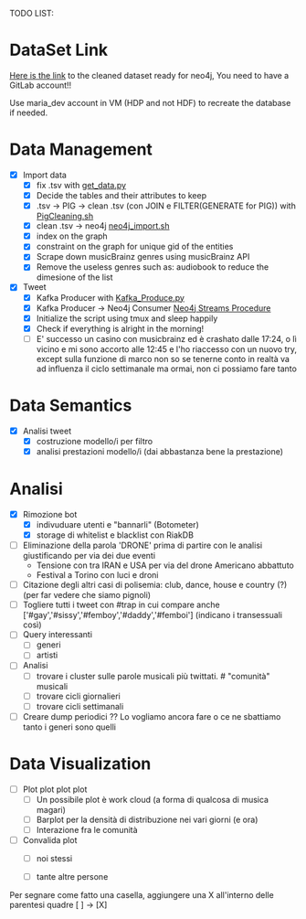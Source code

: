 TODO LIST:

# DataSet Link
[Here is the link](https://gitlab.com/pkasela/the-data) to the cleaned dataset
ready for neo4j, You need to have a GitLab account!!

Use maria_dev account in VM (HDP and not HDF) to recreate the database if needed.

# Data Management
- [x] Import data
  - [x] fix .tsv with [get_data.py](https://github.com/pkasela/Sound-of-Data/blob/master/musicbrainz%20data/Data_Cleaning/get_data.py)
  - [x] Decide the tables and their attributes to keep
  - [x] .tsv -> PIG -> clean .tsv (con JOIN e FILTER(GENERATE for PIG)) with [PigCleaning.sh](https://github.com/pkasela/Sound-of-Data/blob/master/musicbrainz%20data/Data_Cleaning/PigCleaning.sh)
  - [x] clean .tsv -> neo4j [neo4j_import.sh](https://github.com/pkasela/Sound-of-Data/blob/master/musicbrainz_data/Data_Cleaning/neo4j_import.sh)
  - [x] index on the graph
  - [x] constraint on the graph for unique gid of the entities
  - [x] Scrape down musicBrainz genres using musicBrainz API
  - [x] Remove the useless genres such as: audiobook to reduce the dimesione of the list
- [x] Tweet
  - [x] Kafka Producer with [Kafka_Produce.py](https://github.com/pkasela/Sound-of-Data/blob/master/Neo4j%20%26%20kafka/Kafka_Producer.py)
  - [x] Kafka Producer -> Neo4j Consumer [Neo4j Streams Procedure](https://github.com/pkasela/Sound-of-Data/blob/master/Neo4j%20%26%20kafka/Neo4j%20Streams%20Consume%20Tutorial.txt)
  - [x] Initialize the script using tmux and sleep happily
  - [x] Check if everything is alright in the morning!
  - [ ] E' successo un casino con musicbrainz ed è crashato dalle 17:24, o lì vicino e mi sono accorto alle 12:45 e l'ho riaccesso con un nuovo try, except sulla funzione di marco non so se tenerne conto in realtà va ad influenza il ciclo settimanale ma ormai, non ci possiamo fare tanto

# Data Semantics
- [x] Analisi tweet
  - [x] costruzione modello/i per filtro 
  - [x] analisi prestazioni modello/i (dai abbastanza bene la prestazione)

# Analisi
- [x] Rimozione bot
  - [x] indivuduare utenti e "bannarli" (Botometer)
  - [x] storage di whitelist e blacklist con RiakDB
- [ ] Eliminazione della parola 'DRONE' prima di partire con le analisi giustificando per via dei due eventi
   - Tensione con tra IRAN e USA per via del drone Americano abbattuto
   - Festival a Torino con luci e droni
- [ ] Citazione degli altri casi di polisemia: club, dance, house e country (?) (per far vedere che siamo pignoli)
- [ ] Togliere tutti i tweet con #trap in cui compare anche ['#gay','#sissy','#femboy','#daddy','#femboi']  (indicano i transessuali così)
- [ ] Query interessanti
  - [ ] generi
  - [ ] artisti
- [ ] Analisi
  - [ ] trovare i cluster sulle parole musicali più twittati.    #    "comunità" musicali
  - [ ] trovare cicli giornalieri
  - [ ] trovare cicli settimanali
- [ ] Creare dump periodici ?? Lo vogliamo ancora fare o ce ne sbattiamo tanto i generi sono quelli

# Data Visualization
- [ ] Plot plot plot plot
  - [ ] Un possibile plot è work cloud (a forma di qualcosa di musica magari)
  - [ ] Barplot per la densità di distribuzione nei vari giorni (e ora)
  - [ ] Interazione fra le comunità
- [ ] Convalida plot
  - [ ] noi stessi
  - [ ] tante altre persone
  
  
Per segnare come fatto una casella, aggiungere una X all'interno delle parentesi quadre [ ] -> [X]

